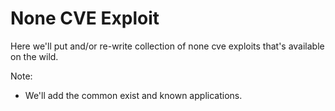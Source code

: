 # None CVE Exploit
Here we'll put and/or re-write collection of none cve exploits that's available on the wild. 

Note: 
- We'll add the common exist and known applications. 
